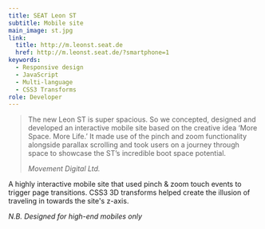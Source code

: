 ```yaml
---
title: SEAT Leon ST
subtitle: Mobile site
main_image: st.jpg
link:
  title: http://m.leonst.seat.de
  href: http://m.leonst.seat.de/?smartphone=1
keywords:
  - Responsive design
  - JavaScript
  - Multi-language
  - CSS3 Transforms
role: Developer
---
```


> The new Leon ST is super spacious. So we concepted, designed and developed an interactive mobile site based on the creative idea ‘More Space. More Life.’ It made use of the pinch and zoom functionality alongside parallax scrolling and took users on a journey through space to showcase the ST’s incredible boot space potential.
>
> <cite>Movement Digital Ltd.</cite>

A highly interactive mobile site that used pinch & zoom touch events to trigger page transitions. CSS3 3D transforms helped create the illusion of traveling in towards the site's z-axis.

_N.B. Designed for high-end mobiles only_

